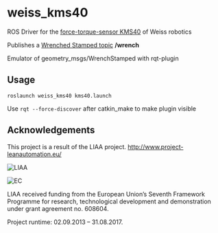 weiss_kms40
=========================================

ROS Driver for the [force-torque-sensor KMS40](https://www.weiss-robotics.com/en/produkte/force-torque-sensing/kms-40-en/) of Weiss robotics

Publishes a [Wrenched Stamped topic](http://docs.ros.org/jade/api/geometry_msgs/html/msg/WrenchStamped.html) **/wrench**

Emulator of geometry_msgs/WrenchStamped with rqt-plugin

## Usage

```roslaunch weiss_kms40 kms40.launch```

Use ```rqt --force-discover``` after catkin_make to make plugin visible


## Acknowledgements
This project is a result of the LIAA project.
http://www.project-leanautomation.eu/

![LIAA](http://www.project-leanautomation.eu/fileadmin/img/LIAALogo/Logo_LIAA.png "LIAA")

![EC](http://www.project-leanautomation.eu/typo3temp/pics/b3ba71db31.jpg "EC")

LIAA received funding from the European Union’s Seventh Framework Programme for research, technological development and demonstration under grant agreement no. 608604.

Project runtime: 02.09.2013 – 31.08.2017.